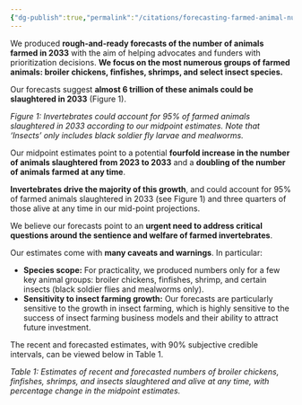 ```yaml
---
{"dg-publish":true,"permalink":"/citations/forecasting-farmed-animal-numbers-in-2033-rethink-priorities/","created":"2025-10-23T17:42:46.800+01:00","updated":"2025-10-23T18:12:10.262+01:00"}
---
```


We produced **rough-and-ready forecasts of the number of animals farmed in 2033** with the aim of helping advocates and funders with prioritization decisions. **We focus on the most numerous groups of farmed animals: broiler chickens, finfishes, shrimps, and select insect species.**

Our forecasts suggest **almost 6 trillion of these animals could be slaughtered in 2033** (Figure 1).

*Figure 1: Invertebrates could account for 95% of farmed animals slaughtered in 2033 according to our midpoint estimates. Note that ‘Insects’ only includes black soldier fly larvae and mealworms.*

Our midpoint estimates point to a potential **fourfold increase in the number of animals slaughtered from 2023 to 2033** and a **doubling of the number of animals farmed at any time**.

**Invertebrates drive the majority of this growth**, and could account for 95% of farmed animals slaughtered in 2033 (see Figure 1) and three quarters of those alive at any time in our mid-point projections.

We believe our forecasts point to an **urgent need to address critical questions around the sentience and welfare of farmed invertebrates**.

Our estimates come with **many caveats and warnings**. In particular:

*   **Species scope:** For practicality, we produced numbers only for a few key animal groups: broiler chickens, finfishes, shrimp, and certain insects (black soldier flies and mealworms only).
*   **Sensitivity to insect farming growth:** Our forecasts are particularly sensitive to the growth in insect farming, which is highly sensitive to the success of insect farming business models and their ability to attract future investment.

The recent and forecasted estimates, with 90% subjective credible intervals, can be viewed below in Table 1.

*Table 1: Estimates of recent and forecasted numbers of broiler chickens, finfishes, shrimps, and insects slaughtered and alive at any time, with percentage change in the midpoint estimates.*